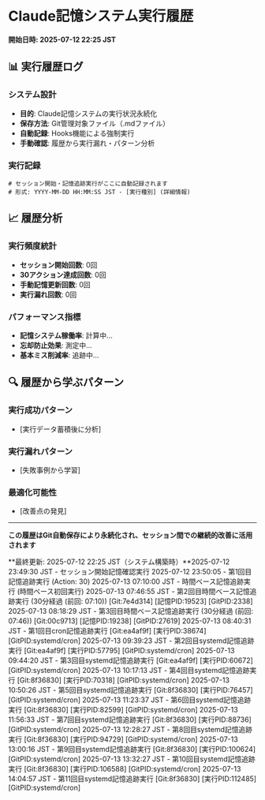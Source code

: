 # Claude記憶システム実行履歴

**開始日時: 2025-07-12 22:25 JST**

## 📊 実行履歴ログ

### システム設計
- **目的**: Claude記憶システムの実行状況永続化
- **保存方法**: Git管理対象ファイル（.mdファイル）
- **自動記録**: Hooks機能による強制実行
- **手動確認**: 履歴から実行漏れ・パターン分析

### 実行記録
```
# セッション開始・記憶追跡実行がここに自動記録されます
# 形式: YYYY-MM-DD HH:MM:SS JST - [実行種別] (詳細情報)
```

## 📈 履歴分析

### 実行頻度統計
- **セッション開始回数**: 0回
- **30アクション達成回数**: 0回
- **手動記憶更新回数**: 0回
- **実行漏れ回数**: 0回

### パフォーマンス指標
- **記憶システム稼働率**: 計算中...
- **忘却防止効果**: 測定中...
- **基本ミス削減率**: 追跡中...

## 🔍 履歴から学ぶパターン

### 実行成功パターン
- [実行データ蓄積後に分析]

### 実行漏れパターン
- [失敗事例から学習]

### 最適化可能性
- [改善点の発見]

---

**この履歴はGit自動保存により永続化され、セッション間での継続的改善に活用されます**

**最終更新: 2025-07-12 22:25 JST（システム構築時）**2025-07-12 23:49:30 JST - セッション開始記憶確認実行
2025-07-12 23:50:05 - 第1回目記憶追跡実行 (Action: 30)
2025-07-13 07:10:00 JST - 時間ベース記憶追跡実行 (時間ベース初回実行)
2025-07-13 07:46:55 JST - 第2回目時間ベース記憶追跡実行 (30分経過 (前回: 07:10)) [Git:7e4d314] [記憶PID:19523] [GitPID:2338]
2025-07-13 08:18:29 JST - 第3回目時間ベース記憶追跡実行 (30分経過 (前回: 07:46)) [Git:00c9713] [記憶PID:19238] [GitPID:27619]
2025-07-13 08:40:31 JST - 第1回目cron記憶追跡実行 [Git:ea4af9f] [実行PID:38674] [GitPID:systemd/cron]
2025-07-13 09:39:23 JST - 第2回目systemd記憶追跡実行 [Git:ea4af9f] [実行PID:57795] [GitPID:systemd/cron]
2025-07-13 09:44:20 JST - 第3回目systemd記憶追跡実行 [Git:ea4af9f] [実行PID:60672] [GitPID:systemd/cron]
2025-07-13 10:17:13 JST - 第4回目systemd記憶追跡実行 [Git:8f36830] [実行PID:70318] [GitPID:systemd/cron]
2025-07-13 10:50:26 JST - 第5回目systemd記憶追跡実行 [Git:8f36830] [実行PID:76457] [GitPID:systemd/cron]
2025-07-13 11:23:37 JST - 第6回目systemd記憶追跡実行 [Git:8f36830] [実行PID:82599] [GitPID:systemd/cron]
2025-07-13 11:56:33 JST - 第7回目systemd記憶追跡実行 [Git:8f36830] [実行PID:88736] [GitPID:systemd/cron]
2025-07-13 12:28:27 JST - 第8回目systemd記憶追跡実行 [Git:8f36830] [実行PID:94729] [GitPID:systemd/cron]
2025-07-13 13:00:16 JST - 第9回目systemd記憶追跡実行 [Git:8f36830] [実行PID:100624] [GitPID:systemd/cron]
2025-07-13 13:32:27 JST - 第10回目systemd記憶追跡実行 [Git:8f36830] [実行PID:106588] [GitPID:systemd/cron]
2025-07-13 14:04:57 JST - 第11回目systemd記憶追跡実行 [Git:8f36830] [実行PID:112485] [GitPID:systemd/cron]
